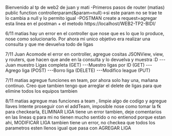 Bienvenido al tp de web2 de juan y mati
-Primeros pasos de router (matias)
public function controllerparam(&param=null)->si este param no se trae te lo cambia a null y lo permito igual
-POSTMAN create a request=agregar esta linea en el postman + el metodo https://localhost/WEB2-TP2-BIDI/

6/11 matias
hay un error en el controller que nose que es lo que lo produce, nose como solucionarlo. Por ahora mi unico objetivo era realizar una consulta y que me devuelva todo de ligas

7/11 Juan
Acomode el error en controller, agregue cositas JSONView, view, y routers, que hacen que ande en la consulta y lo devuelva y muestra :D
---Juan muestro Ligas completa (GET)
---Muestro ligas por ID (GET)
---Agrego liga (POST)
---Borro liga (DELETE)
---Modifico league (PUT)

7/11 matias
agregue funciones en team, por ahora solo hay una, mañana continuo. Creo que tambien tengo que arreglar el delete de ligas para que elimine todos los equipos tambien

8/11 matias
agregue mas funciones a team , limpie algo de codigo y agregue llaves
Intente proseguir con el addTeam, imposible nose como tomar la fk para checkearla, ELIMINAR LIGA tiene un error tambien, deje comentarios en las lineas q para mi no tienen mucho sentido o no entienod porque estan ahi, MODIFICAR LIGA tambien tiene un error, no checkea que todos los parametros esten llenos igual que pasa con AGREGAR LIGA